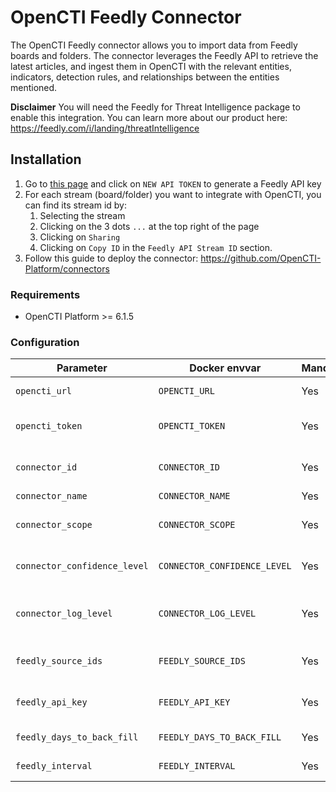# OpenCTI Feedly Connector

The OpenCTI Feedly connector allows you to import data from Feedly boards and folders. The connector leverages the Feedly API to retrieve the latest articles, and ingest them in OpenCTI with the relevant entities, indicators, detection rules, and relationships between the entities mentioned.

**Disclaimer** You will need the Feedly for Threat Intelligence package to enable this integration. You can learn more about our product here: https://feedly.com/i/landing/threatIntelligence

## Installation

1. Go to [this page](https://feedly.com/i/team/api) and click on `NEW API TOKEN` to generate a Feedly API key
2. For each stream (board/folder) you want to integrate with OpenCTI, you can find its stream id by:
   1. Selecting the stream
   2. Clicking on the 3 dots `...` at the top right of the page
   3. Clicking on `Sharing`
   4. Clicking on `Copy ID` in the `Feedly API Stream ID` section.
3. Follow this guide to deploy the connector: https://github.com/OpenCTI-Platform/connectors


### Requirements

- OpenCTI Platform >= 6.1.5

### Configuration

| Parameter                    | Docker envvar                | Mandatory    | Description                                                                                   |
|------------------------------|------------------------------| ------------ |-----------------------------------------------------------------------------------------------|
| `opencti_url`                | `OPENCTI_URL`                | Yes          | The URL of the OpenCTI platform.                                                              |
| `opencti_token`              | `OPENCTI_TOKEN`              | Yes          | The default admin token configured in the OpenCTI platform parameters file.                   |
| `connector_id`               | `CONNECTOR_ID`               | Yes          | A valid arbitrary `UUIDv4` that must be unique for this connector.                            |
| `connector_name`             | `CONNECTOR_NAME`             | Yes          | Option `Feedly`                                                                               |
| `connector_scope`            | `CONNECTOR_SCOPE`            | Yes          | Supported scope: Template Scope (MIME Type or Stix Object)                                    |
| `connector_confidence_level` | `CONNECTOR_CONFIDENCE_LEVEL` | Yes          | The default confidence level for created sightings (a number between 1 and 4).                |
| `connector_log_level`        | `CONNECTOR_LOG_LEVEL`        | Yes          | The log level for this connector, could be `debug`, `info`, `warn` or `error` (less verbose). |
| `feedly_source_ids`          | `FEEDLY_SOURCE_IDS`          | Yes          | A comma separated list of source ids you want to integrate                                    |
| `feedly_api_key`             | `FEEDLY_API_KEY`             | Yes          | The API key of your Feedly account, to generate here https://feedly.com/i/team/api            |
| `feedly_days_to_back_fill`   | `FEEDLY_DAYS_TO_BACK_FILL`   | Yes          | The number of days to back fill for new stream ids                                            |
| `feedly_interval`            | `FEEDLY_INTERVAL`            | Yes          | The interval (in minutes) between each run                                                    |
